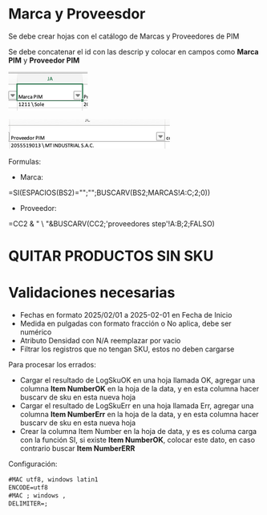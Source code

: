 # Marca y Proveesdor
Se debe crear hojas con el catálogo de Marcas y Proveedores de PIM

Se debe concatenar el id con las descrip y colocar en campos como **Marca PIM** y **Proveedor PIM**

![alt text](image.png)


![alt text](image-1.png)

Formulas:

- Marca:

=SI(ESPACIOS(BS2)="";"";BUSCARV(BS2;MARCAS!$A:$C;2;0))

- Proveedor:

=CC2 & " \ "&BUSCARV(CC2;'proveedores step'!A:B;2;FALSO)

# QUITAR PRODUCTOS SIN SKU


# Validaciones necesarias

- Fechas en formato 2025/02/01 a 2025-02-01 en Fecha de Inicio
- Medida en pulgadas con formato fracción o No aplica, debe ser numérico
- Atributo Densidad con N/A reemplazar por vacio
- Filtrar los registros que no tengan SKU, estos no deben cargarse

Para procesar los errados:
- Cargar el resultado de LogSkuOK en una hoja llamada OK, agregar una columna **Item NumberOK** en la hoja de la data, y en esta columna hacer buscarv de sku en esta nueva hoja
- Cargar el resultado de LogSkuErr en una hoja llamada Err, agregar una columna **Item NumberErr** en la hoja de la data, y en esta columna hacer buscarv de sku en esta nueva hoja
- Crear la columna Item Number en la hoja de data, y es es columa carga con la función SI, si existe **Item NumberOK**, colocar este dato, en caso contrario buscar **Item NumberERR**



Configuración:

```properties
#MAC utf8, windows latin1
ENCODE=utf8
#MAC ; windows ,
DELIMITER=;
```